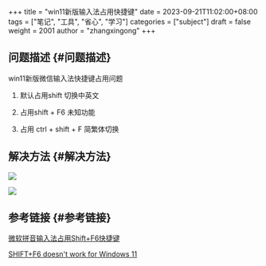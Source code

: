 +++
title = "win11新版输入法占用快捷键"
date = 2023-09-21T11:02:00+08:00
tags = ["笔记", "工具", "省心", "学习"]
categories = ["subject"]
draft = false
weight = 2001
author = "zhangxingong"
+++

## 问题描述 {#问题描述}

win11新版微信输入法快捷键占用问题

1.  默认占用shift 切换中英文

2.  占用shift + F6  未知功能

3.  占用 ctrl + shift + F 简繁体切换


## 解决方法 {#解决方法}

![](/img/11-00-41_4_screenshot.png)

![](/img/10-59-20_4_screenshot.png)


## 参考链接 {#参考链接}

[微软拼音输入法占用Shift+F6快捷键](https://answers.microsoft.com/zh-hans/windows/forum/all/%e5%be%ae%e8%bd%af%e6%8b%bc%e9%9f%b3%e8%be%93/456b9c2a-b4cd-4add-b84f-4c174afced32?page=1)

[SHIFT+F6 doesn't work for Windows 11](https://intellij-support.jetbrains.com/hc/en-us/community/posts/8828429005586-SHIFT-F6-doesn-t-work-for-Windows-11)
